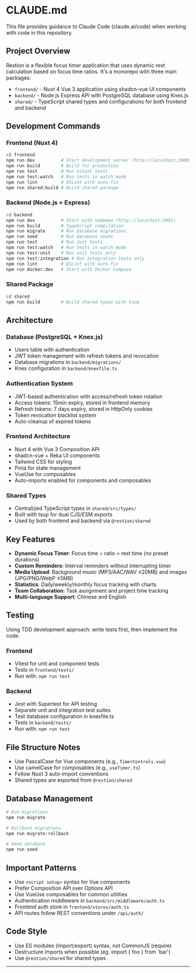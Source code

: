# CLAUDE.md

This file provides guidance to Claude Code (claude.ai/code) when working with code in this repository.

## Project Overview

Restion is a flexible focus timer application that uses dynamic rest calculation based on focus time ratios. It's a monorepo with three main packages:

- `frontend/` - Nuxt 4 Vue 3 application using shadcn-vue UI components
- `backend/` - Node.js Express API with PostgreSQL database using Knex.js  
- `shared/` - TypeScript shared types and configurations for both frontend and backend

## Development Commands

### Frontend (Nuxt 4)
```bash
cd frontend
npm run dev          # Start development server (http://localhost:3000)
npm run build        # Build for production
npm run test         # Run Vitest tests
npm run test:watch   # Run tests in watch mode
npm run lint         # ESLint with auto-fix
npm run shared:build # Build shared package
```

### Backend (Node.js + Express)
```bash
cd backend
npm run dev          # Start with nodemon (http://localhost:3001)
npm run build        # TypeScript compilation
npm run migrate      # Run database migrations
npm run seed         # Run database seeds
npm run test         # Run Jest tests
npm run test:watch   # Run tests in watch mode
npm run test:unit    # Run unit tests only
npm run test:integration # Run integration tests only
npm run lint         # ESLint with auto-fix
npm run docker:dev   # Start with Docker Compose
```

### Shared Package
```bash
cd shared
npm run build        # Build shared types with tsup
```

## Architecture

### Database (PostgreSQL + Knex.js)
- Users table with authentication
- JWT token management with refresh tokens and revocation
- Database migrations in `backend/migrations/`
- Knex configuration in `backend/knexfile.ts`

### Authentication System
- JWT-based authentication with access/refresh token rotation
- Access tokens: 15min expiry, stored in frontend memory
- Refresh tokens: 7 days expiry, stored in HttpOnly cookies
- Token revocation blacklist system
- Auto-cleanup of expired tokens

### Frontend Architecture
- Nuxt 4 with Vue 3 Composition API
- shadcn-vue + Reka UI components
- Tailwind CSS for styling
- Pinia for state management
- VueUse for composables
- Auto-imports enabled for components and composables

### Shared Types
- Centralized TypeScript types in `shared/src/types/`
- Built with tsup for dual CJS/ESM exports
- Used by both frontend and backend via `@restion/shared`

## Key Features

- **Dynamic Focus Timer**: Focus time ÷ ratio = rest time (no preset durations)
- **Custom Reminders**: Interval reminders without interrupting timer
- **Media Upload**: Background music (MP3/AAC/WAV ≤20MB) and images (JPG/PNG/WebP ≤5MB)
- **Statistics**: Daily/weekly/monthly focus tracking with charts
- **Team Collaboration**: Task assignment and project time tracking
- **Multi-language Support**: Chinese and English

## Testing

Using TDD development approach: write tests first, then implement the code.

### Frontend
- Vitest for unit and component tests
- Tests in `frontend/tests/`
- Run with: `npm run test`

### Backend  
- Jest with Supertest for API testing
- Separate unit and integration test suites
- Test database configuration in knexfile.ts
- Tests in `backend/tests/`
- Run with: `npm run test`

## File Structure Notes

- Use PascalCase for Vue components (e.g., `TimerControls.vue`)
- Use camelCase for composables (e.g., `useTimer.ts`)
- Follow Nuxt 3 auto-import conventions
- Shared types are exported from `@restion/shared`

## Database Management

```bash
# Run migrations
npm run migrate

# Rollback migrations  
npm run migrate:rollback

# Seed database
npm run seed
```

## Important Patterns

- Use `<script setup>` syntax for Vue components
- Prefer Composition API over Options API
- Use VueUse composables for common utilities
- Authentication middleware in `backend/src/middleware/auth.ts`
- Frontend auth store in `frontend/stores/auth.ts`
- API routes follow REST conventions under `/api/auth/`

## Code Style

- Use ES modules (import/export) syntax, not CommonJS (require)
- Destructure imports when possible (eg. import { foo } from 'bar')
- Use `@restion/shared` for shared types
****